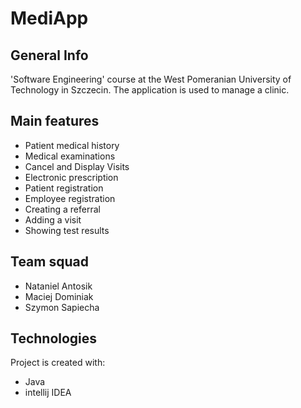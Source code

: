 # MediApp

## General Info 

'Software Engineering' course at the West Pomeranian University of Technology in Szczecin. The application is used to manage a clinic.

## Main features
* Patient medical history
* Medical examinations
* Cancel and Display Visits
* Electronic prescription
* Patient registration
* Employee registration
* Creating a referral
* Adding a visit
* Showing test results

## Team squad
* Nataniel Antosik
* Maciej Dominiak
* Szymon Sapiecha

## Technologies
Project is created with:
* Java
* intellij IDEA
